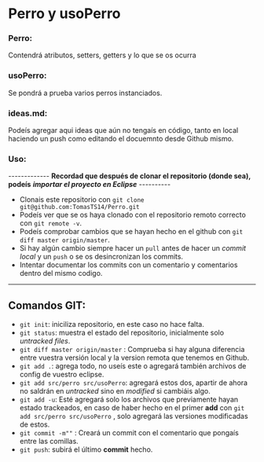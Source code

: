 # Perro y usoPerro

### Perro:
Contendrá atributos, setters, getters y lo que se os ocurra

### usoPerro: 
Se pondrá a prueba varios perros instanciados. 

### ideas.md:
Podeís agregar aqui ideas que aún no tengaís en código, tanto en local haciendo un push como editando el docuemnto desde Github mismo. 

### Uso:
------------- **Recordad que después de clonar el repositorio (donde sea), podeís**  ***importar el proyecto en Eclipse*** ----------
- Clonais este repositorio con `git clone git@github.com:TomasTS14/Perro.git`
- Podeís ver que se os haya clonado con el repositorio remoto correcto con `git remote -v`.
- Podeís comprobar cambios que se hayan hecho en el github con `git diff master origin/master`.
- Si hay algún cambio siempre hacer un `pull` antes de hacer un *commit local* y un `push` o se os desincronizan los commits.
- Intentar documentar los commits con un comentario y comentarios dentro del mismo codigo.  
-----------------------------------------------------------------------------------------------

## Comandos GIT:
- `git init`: iniciliza repositorio, en este caso no hace falta. 
- `git status`: muestra el estado del repositorio, inicialmente solo *untracked files*.
- `git diff master origin/master` : Comprueba si hay alguna diferencia entre vuestra versión local y la version remota que tenemos en Github.
- `git add .`: agrega todo, no useís este o agregará también archivos de config de vuestro eclipse. 
- `git add src/perro src/usoPerro`: agregará estos dos, apartir de ahora no saldrán en *untracked* sino en *modified* si cambiáis algo. 
- `git add -u`: Esté agregará solo los archivos que previamente hayan estado trackeados, en caso de haber hecho en el primer **add** con `git add src/perro src/usoPerro` , solo agregará las versiones modificadas de estos.
- `git commit -m""` : Creará un commit con el comentario que pongaís entre las comillas.
- `git push`: subirá el último **commit** hecho.  
